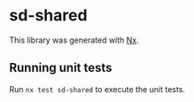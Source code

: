 # sd-shared

This library was generated with [Nx](https://nx.dev).

## Running unit tests

Run `nx test sd-shared` to execute the unit tests.
